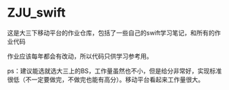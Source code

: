 # ZJU_swift
这是大三下移动平台的作业仓库，包括了一些自己的swift学习笔记，和所有的作业代码

作业应该每年都会有改动，所以代码只供学习参考用。

ps：建议能选就选大三上的BS，工作量虽然也不小，但是给分非常好，实现标准很低（不一定要做完，不做完也能有高分）。移动平台看起来工作量很大。

